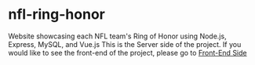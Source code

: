 # nfl-ring-honor
Website showcasing each NFL team's Ring of Honor using Node.js, Express, MySQL, and Vue.js
This is the Server side of the project.
If you would like to see the front-end of the project, please go to [Front-End Side](https://github.com/brunojoey/fame-of-honor)